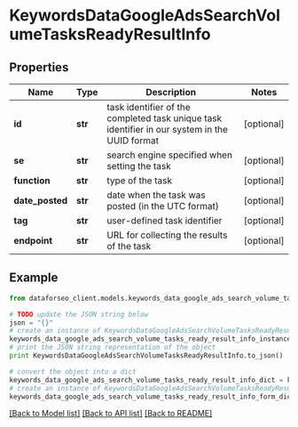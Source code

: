 # KeywordsDataGoogleAdsSearchVolumeTasksReadyResultInfo


## Properties

Name | Type | Description | Notes
------------ | ------------- | ------------- | -------------
**id** | **str** | task identifier of the completed task unique task identifier in our system in the UUID format | [optional] 
**se** | **str** | search engine specified when setting the task | [optional] 
**function** | **str** | type of the task | [optional] 
**date_posted** | **str** | date when the task was posted (in the UTC format) | [optional] 
**tag** | **str** | user-defined task identifier | [optional] 
**endpoint** | **str** | URL for collecting the results of the task | [optional] 

## Example

```python
from dataforseo_client.models.keywords_data_google_ads_search_volume_tasks_ready_result_info import KeywordsDataGoogleAdsSearchVolumeTasksReadyResultInfo

# TODO update the JSON string below
json = "{}"
# create an instance of KeywordsDataGoogleAdsSearchVolumeTasksReadyResultInfo from a JSON string
keywords_data_google_ads_search_volume_tasks_ready_result_info_instance = KeywordsDataGoogleAdsSearchVolumeTasksReadyResultInfo.from_json(json)
# print the JSON string representation of the object
print KeywordsDataGoogleAdsSearchVolumeTasksReadyResultInfo.to_json()

# convert the object into a dict
keywords_data_google_ads_search_volume_tasks_ready_result_info_dict = keywords_data_google_ads_search_volume_tasks_ready_result_info_instance.to_dict()
# create an instance of KeywordsDataGoogleAdsSearchVolumeTasksReadyResultInfo from a dict
keywords_data_google_ads_search_volume_tasks_ready_result_info_form_dict = keywords_data_google_ads_search_volume_tasks_ready_result_info.from_dict(keywords_data_google_ads_search_volume_tasks_ready_result_info_dict)
```
[[Back to Model list]](../README.md#documentation-for-models) [[Back to API list]](../README.md#documentation-for-api-endpoints) [[Back to README]](../README.md)


